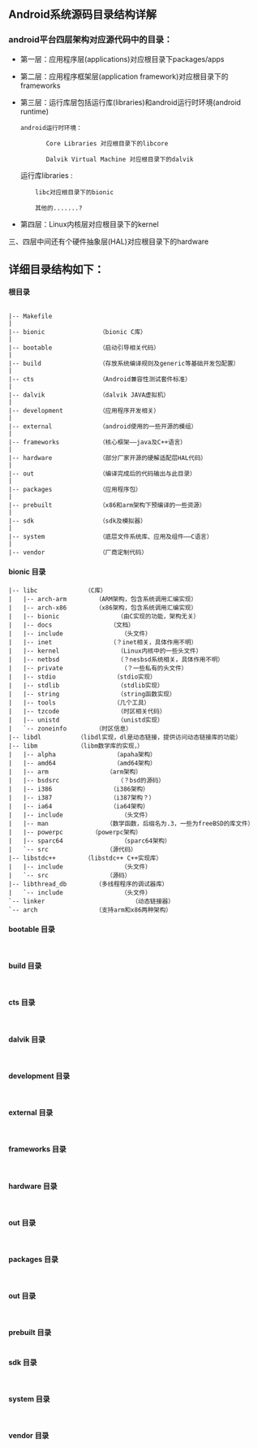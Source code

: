 ## Android系统源码目录结构详解

### android平台四层架构对应源代码中的目录：

- 第一层：应用程序层(applications)对应根目录下packages/apps

- 第二层：应用程序框架层(application framework)对应根目录下的frameworks

- 第三层：运行库层包括运行库(libraries)和android运行时环境(android runtime)

      android运行时环境：

             Core Libraries 对应根目录下的libcore

             Dalvik Virtual Machine 对应根目录下的dalvik

   运行库libraries :

          libc对应根目录下的bionic

          其他的.......?

- 第四层：Linux内核层对应根目录下的kernel

三、四层中间还有个硬件抽象层(HAL)对应根目录下的hardware

## 详细目录结构如下：

#### 根目录
```

|-- Makefile
|
|-- bionic               （bionic C库）
|
|-- bootable             （启动引导相关代码）
|
|-- build                （存放系统编译规则及generic等基础开发包配置）
|
|-- cts                  （Android兼容性测试套件标准）
|
|-- dalvik               （dalvik JAVA虚拟机）
|
|-- development          （应用程序开发相关）
|
|-- external             （android使用的一些开源的模组）
|
|-- frameworks           （核心框架——java及C++语言）
|
|-- hardware             （部分厂家开源的硬解适配层HAL代码）
|
|-- out                  （编译完成后的代码输出与此目录）
|
|-- packages             （应用程序包）
|
|-- prebuilt             （x86和arm架构下预编译的一些资源）
|
|-- sdk                  （sdk及模拟器）
|
|-- system               （底层文件系统库、应用及组件——C语言）
|
|-- vendor               （厂商定制代码）

```

#### bionic 目录
```
|-- libc             （C库）
|   |-- arch-arm        （ARM架构，包含系统调用汇编实现）
|   |-- arch-x86        （x86架构，包含系统调用汇编实现）
|   |-- bionic                （由C实现的功能，架构无关）
|   |-- docs                （文档）
|   |-- include                （头文件）
|   |-- inet                （？inet相关，具体作用不明）
|   |-- kernel                （Linux内核中的一些头文件）
|   |-- netbsd                （？nesbsd系统相关，具体作用不明）
|   |-- private                （？一些私有的头文件）
|   |-- stdio                （stdio实现）
|   |-- stdlib                （stdlib实现）
|   |-- string                （string函数实现）
|   |-- tools                （几个工具）
|   |-- tzcode                （时区相关代码）
|   |-- unistd                （unistd实现）
|   `-- zoneinfo        （时区信息）
|-- libdl          （libdl实现，dl是动态链接，提供访问动态链接库的功能）
|-- libm           （libm数学库的实现，）
|   |-- alpha                （apaha架构）
|   |-- amd64                （amd64架构）
|   |-- arm                （arm架构）
|   |-- bsdsrc                （？bsd的源码）
|   |-- i386                （i386架构）
|   |-- i387                （i387架构？）
|   |-- ia64                （ia64架构）
|   |-- include                （头文件）
|   |-- man                （数学函数，后缀名为.3，一些为freeBSD的库文件）
|   |-- powerpc        （powerpc架构）
|   |-- sparc64                （sparc64架构）
|   `-- src                （源代码）
|-- libstdc++        （libstdc++ C++实现库）
|   |-- include                （头文件）
|   `-- src                （源码）
|-- libthread_db        （多线程程序的调试器库）
|   `-- include                （头文件）
`-- linker                        （动态链接器）
`-- arch                （支持arm和x86两种架构）

```

#### bootable  目录
```


```





#### build 目录
```


```

#### cts 目录
```


```

#### dalvik 目录
```


```



#### development 目录
```


```

#### external 目录
```


```

#### frameworks 目录
```


```

#### hardware 目录
```


```

#### out 目录
```


```

#### packages 目录
```


```

#### out 目录
```


```

#### prebuilt 目录

```

```

#### sdk 目录
```


```

#### system 目录
```


```

#### vendor 目录
```


```



